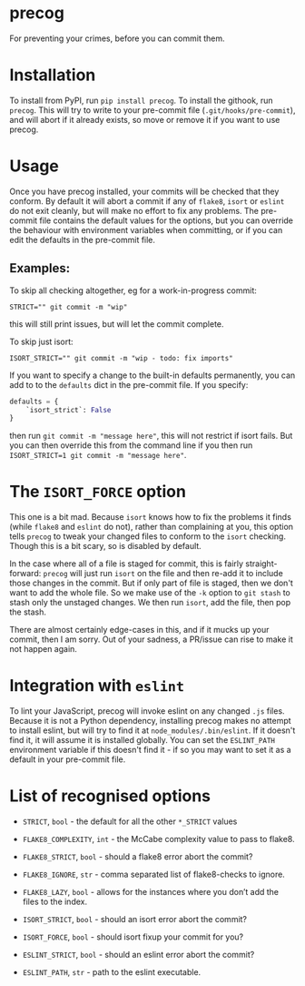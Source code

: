 # precog
For preventing your crimes, before you can commit them.

Installation
============

To install from PyPI, run `pip install precog`. To install the
githook, run `precog`. This will try to write to your pre-commit file
(`.git/hooks/pre-commit`), and will abort if it already exists, so
move or remove it if you want to use precog.

Usage
=====

Once you have precog installed, your commits will be checked that they
conform. By default it will abort a commit if any of `flake8`, `isort`
or `eslint` do not exit cleanly, but will make no effort to fix any
problems. The pre-commit file contains the default values for the
options, but you can override the behaviour with environment variables
when committing, or if you can edit the defaults in the pre-commit file.

Examples:
---------

To skip all checking altogether, eg for a work-in-progress commit:
```
STRICT="" git commit -m "wip"
```
this will still print issues, but will let the commit complete.

To skip just isort:
```
ISORT_STRICT="" git commit -m "wip - todo: fix imports"
```

If you want to specify a change to the built-in defaults permanently,
you can add to to the `defaults` dict in the pre-commit file. If you
specify:

```python
defaults = {
    `isort_strict`: False
}
```

then run `git commit -m "message here"`, this will not restrict if
isort fails. But you can then override this from the command line if
you then run `ISORT_STRICT=1 git commit -m "message here"`.

The `ISORT_FORCE` option
========================

This one is a bit mad. Because `isort` knows how to fix the problems
it finds (while `flake8` and `eslint` do not), rather than complaining
at you, this option tells `precog` to tweak your changed files to
conform to the `isort` checking. Though this is a bit scary, so is
disabled by default.

In the case where all of a file is staged for commit, this is fairly
straight-forward: `precog` will just run `isort` on the file and then
re-add it to include those changes in the commit. But if only part of
file is staged, then we don't want to add the whole file. So we make
use of the `-k` option to `git stash` to stash only the unstaged
changes. We then run `isort`, add the file, then pop the stash.

There are almost certainly edge-cases in this, and if it mucks up your
commit, then I am sorry. Out of your sadness, a PR/issue can rise to
make it not happen again.

Integration with `eslint`
=========================

To lint your JavaScript, precog will invoke eslint on any changed
`.js` files. Because it is not a Python dependency, installing precog
makes no attempt to install eslint, but will try to find it at
`node_modules/.bin/eslint`. If it doesn't find it, it will assume it
is installed globally. You can set the `ESLINT_PATH` environment
variable if this doesn't find it - if so you may want to set it as a
default in your pre-commit file.

List of recognised options
==========================

- `STRICT`, `bool` - the default for all the other `*_STRICT` values

- `FLAKE8_COMPLEXITY`, `int` - the McCabe complexity value to pass to flake8.

- `FLAKE8_STRICT`, `bool` - should a flake8 error abort the commit?

- `FLAKE8_IGNORE`, `str` - comma separated list of flake8-checks to ignore.

- `FLAKE8_LAZY`, `bool` - allows for the instances where you don’t add the files to the index.

- `ISORT_STRICT`, `bool` - should an isort error abort the commit?

- `ISORT_FORCE`, `bool` - should isort fixup your commit for you?

- `ESLINT_STRICT`, `bool` - should an eslint error abort the commit?

- `ESLINT_PATH`, `str` - path to the eslint executable.
